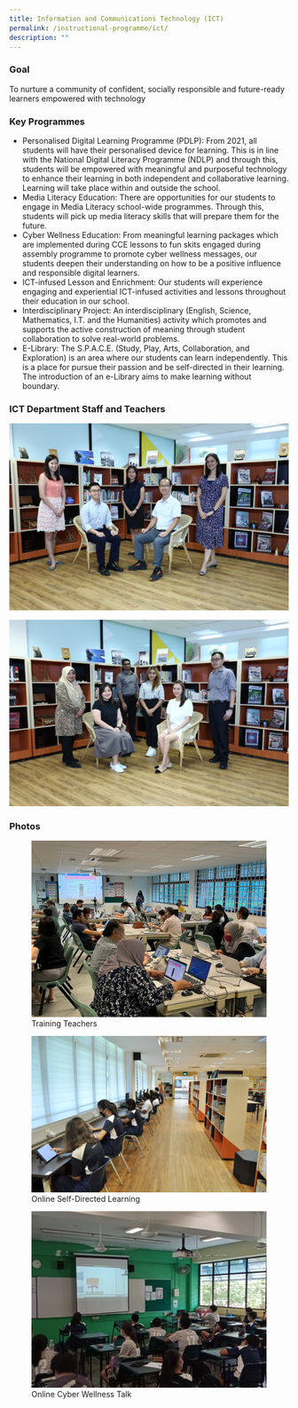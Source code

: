 ```yaml
---
title: Information and Communications Technology (ICT)
permalink: /instructional-programme/ict/
description: ""
---
```

### Goal

To nurture a community of confident, socially responsible and future-ready learners empowered with technology

### Key Programmes

* Personalised Digital Learning Programme (PDLP): From 2021, all students will have their personalised device for learning. This is in line with the National Digital Literacy Programme (NDLP) and through this, students will be empowered with meaningful and purposeful technology to enhance their learning in both independent and collaborative learning. Learning will take place within and outside the school.
* Media Literacy Education: There are opportunities for our students to engage in Media Literacy school-wide programmes. Through this, students will pick up media literacy skills that will prepare them for the future.
* Cyber Wellness Education: From meaningful learning packages which are implemented during CCE lessons to fun skits engaged during assembly programme to promote cyber wellness messages, our students deepen their understanding on how to be a positive influence and responsible digital learners.
* ICT-infused Lesson and Enrichment: Our students will experience engaging and experiential ICT-infused activities and lessons throughout their education in our school.
* Interdisciplinary Project: An interdisciplinary (English, Science, Mathematics, I.T. and the Humanities) activity which promotes and supports the active construction of meaning through student collaboration to solve real-world problems.
* E-Library: The S.P.A.C.E. (Study, Play, Arts, Collaboration, and Exploration) is an area where our students can learn independently. This is a place for pursue their passion and be self-directed in their learning. The introduction of an e-Library aims to make learning without boundary.


### ICT Department Staff and Teachers

![](/images/IP/ICT/ICT1.png)

![](/images/IP/ICT/ICT2.png)


### Photos

<figure><img src=/images/IP/ICT/Nearpod%20Training.jpeg><figcaption>Training Teachers</figcaption></figure>

<figure><img src=/images/IP/ICT/Photo_2-Online-Self-Directed-Learning.jpg><figcaption>Online Self-Directed Learning</figcaption></figure>

<figure><img src=/images/IP/ICT/Photo_3-Online-Cyber-Wellness-Talk.jpg><figcaption>Online Cyber Wellness Talk</figcaption></figure>